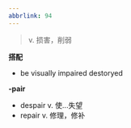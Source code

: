 ```yaml
---
abbrlink: 94
---
```

> v. 损害，削弱

**搭配**

- be visually impaired destoryed 

**-pair**

- despair v. 使...失望
- repair v. 修理，修补